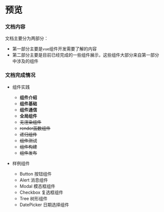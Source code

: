 # 预览

### 文档内容

文档主要分为两部分：

* 第一部分主要是`vue`组件开发需要了解的内容
* 第二部分主要是目前已经完成的一些组件展示，这些组件大部分来自第一部分中涉及的组件
  
### 文档完成情况
- 组件实践

  * **组件介绍**
  * **组件基础**
  * **组件通信**
  * **全局组件**
  * <del>无渲染组件</del>
  * <del>render函数组件</del>
  * <del>递归组件</del>
  * <del>组件测试</del>
  * <del>组件构建</del>
  * <del>组件发布</del>

- 样例组件
  
  * Button 按钮组件
  * Alert 消息组件
  * Modal 模态框组件
  * Checkbox 复选框组件
  * Tree 树形组件
  * DatePicker 日期选择组件